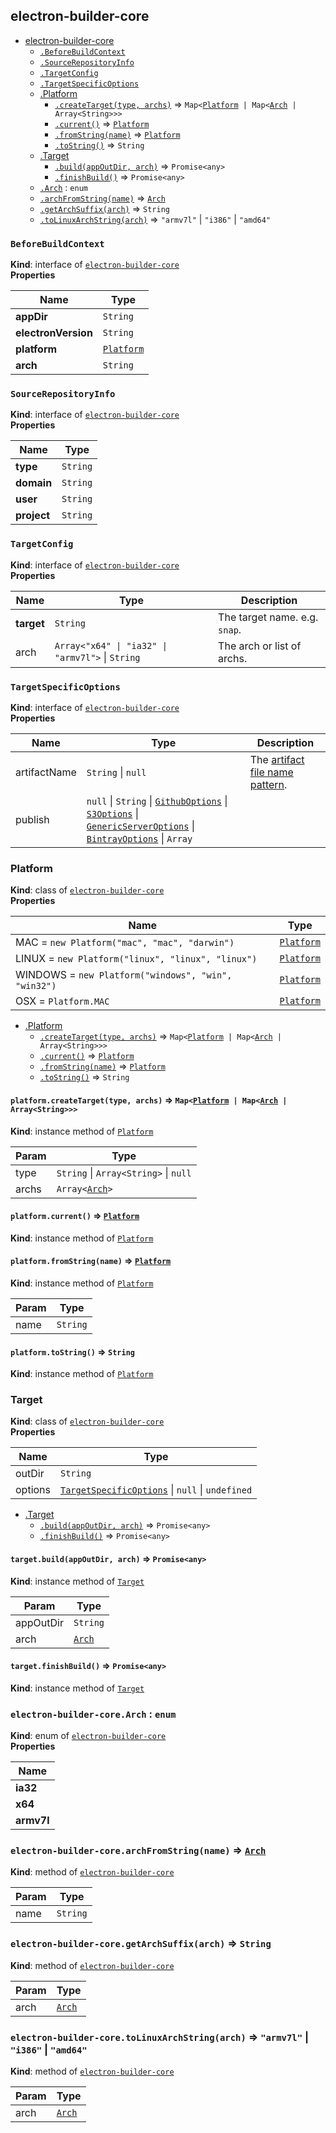 <a name="module_electron-builder-core"></a>

## electron-builder-core

* [electron-builder-core](#module_electron-builder-core)
    * [`.BeforeBuildContext`](#BeforeBuildContext)
    * [`.SourceRepositoryInfo`](#SourceRepositoryInfo)
    * [`.TargetConfig`](#TargetConfig)
    * [`.TargetSpecificOptions`](#TargetSpecificOptions)
    * [.Platform](#Platform)
        * [`.createTarget(type, archs)`](#module_electron-builder-core.Platform+createTarget) ⇒ <code>Map&lt;[Platform](#Platform) \| Map&lt;[Arch](#Arch) \| Array&lt;String&gt;&gt;&gt;</code>
        * [`.current()`](#module_electron-builder-core.Platform+current) ⇒ <code>[Platform](#Platform)</code>
        * [`.fromString(name)`](#module_electron-builder-core.Platform+fromString) ⇒ <code>[Platform](#Platform)</code>
        * [`.toString()`](#module_electron-builder-core.Platform+toString) ⇒ <code>String</code>
    * [.Target](#Target)
        * [`.build(appOutDir, arch)`](#module_electron-builder-core.Target+build) ⇒ <code>Promise&lt;any&gt;</code>
        * [`.finishBuild()`](#module_electron-builder-core.Target+finishBuild) ⇒ <code>Promise&lt;any&gt;</code>
    * [`.Arch`](#Arch) : <code>enum</code>
    * [`.archFromString(name)`](#module_electron-builder-core.archFromString) ⇒ <code>[Arch](#Arch)</code>
    * [`.getArchSuffix(arch)`](#module_electron-builder-core.getArchSuffix) ⇒ <code>String</code>
    * [`.toLinuxArchString(arch)`](#module_electron-builder-core.toLinuxArchString) ⇒ <code>"armv7l"</code> \| <code>"i386"</code> \| <code>"amd64"</code>

<a name="BeforeBuildContext"></a>

### `BeforeBuildContext`
**Kind**: interface of [<code>electron-builder-core</code>](#module_electron-builder-core)  
**Properties**

| Name | Type |
| --- | --- |
| **appDir**| <code>String</code> | 
| **electronVersion**| <code>String</code> | 
| **platform**| <code>[Platform](#Platform)</code> | 
| **arch**| <code>String</code> | 

<a name="SourceRepositoryInfo"></a>

### `SourceRepositoryInfo`
**Kind**: interface of [<code>electron-builder-core</code>](#module_electron-builder-core)  
**Properties**

| Name | Type |
| --- | --- |
| **type**| <code>String</code> | 
| **domain**| <code>String</code> | 
| **user**| <code>String</code> | 
| **project**| <code>String</code> | 

<a name="TargetConfig"></a>

### `TargetConfig`
**Kind**: interface of [<code>electron-builder-core</code>](#module_electron-builder-core)  
**Properties**

| Name | Type | Description |
| --- | --- | --- |
| **target**| <code>String</code> | <a name="TargetConfig-target"></a>The target name. e.g. `snap`. |
| arch| <code>Array&lt;"x64" \| "ia32" \| "armv7l"&gt;</code> \| <code>String</code> | <a name="TargetConfig-arch"></a>The arch or list of archs. |

<a name="TargetSpecificOptions"></a>

### `TargetSpecificOptions`
**Kind**: interface of [<code>electron-builder-core</code>](#module_electron-builder-core)  
**Properties**

| Name | Type | Description |
| --- | --- | --- |
| artifactName| <code>String</code> \| <code>null</code> | <a name="TargetSpecificOptions-artifactName"></a>The [artifact file name pattern](https://github.com/electron-userland/electron-builder/wiki/Options#artifact-file-name-pattern). |
| publish| <code>null</code> \| <code>String</code> \| <code>[GithubOptions](Publishing-Artifacts#GithubOptions)</code> \| <code>[S3Options](Publishing-Artifacts#S3Options)</code> \| <code>[GenericServerOptions](Publishing-Artifacts#GenericServerOptions)</code> \| <code>[BintrayOptions](Publishing-Artifacts#BintrayOptions)</code> \| <code>Array</code> | <a name="TargetSpecificOptions-publish"></a> |

<a name="Platform"></a>

### Platform
**Kind**: class of [<code>electron-builder-core</code>](#module_electron-builder-core)  
**Properties**

| Name | Type |
| --- | --- |
| MAC = <code>new Platform(&quot;mac&quot;, &quot;mac&quot;, &quot;darwin&quot;)</code>| <code>[Platform](#Platform)</code> | 
| LINUX = <code>new Platform(&quot;linux&quot;, &quot;linux&quot;, &quot;linux&quot;)</code>| <code>[Platform](#Platform)</code> | 
| WINDOWS = <code>new Platform(&quot;windows&quot;, &quot;win&quot;, &quot;win32&quot;)</code>| <code>[Platform](#Platform)</code> | 
| OSX = <code>Platform.MAC</code>| <code>[Platform](#Platform)</code> | 


* [.Platform](#Platform)
    * [`.createTarget(type, archs)`](#module_electron-builder-core.Platform+createTarget) ⇒ <code>Map&lt;[Platform](#Platform) \| Map&lt;[Arch](#Arch) \| Array&lt;String&gt;&gt;&gt;</code>
    * [`.current()`](#module_electron-builder-core.Platform+current) ⇒ <code>[Platform](#Platform)</code>
    * [`.fromString(name)`](#module_electron-builder-core.Platform+fromString) ⇒ <code>[Platform](#Platform)</code>
    * [`.toString()`](#module_electron-builder-core.Platform+toString) ⇒ <code>String</code>

<a name="module_electron-builder-core.Platform+createTarget"></a>

#### `platform.createTarget(type, archs)` ⇒ <code>Map&lt;[Platform](#Platform) \| Map&lt;[Arch](#Arch) \| Array&lt;String&gt;&gt;&gt;</code>
**Kind**: instance method of [<code>Platform</code>](#Platform)  

| Param | Type |
| --- | --- |
| type | <code>String</code> \| <code>Array&lt;String&gt;</code> \| <code>null</code> | 
| archs | <code>Array&lt;[Arch](#Arch)&gt;</code> | 

<a name="module_electron-builder-core.Platform+current"></a>

#### `platform.current()` ⇒ <code>[Platform](#Platform)</code>
**Kind**: instance method of [<code>Platform</code>](#Platform)  
<a name="module_electron-builder-core.Platform+fromString"></a>

#### `platform.fromString(name)` ⇒ <code>[Platform](#Platform)</code>
**Kind**: instance method of [<code>Platform</code>](#Platform)  

| Param | Type |
| --- | --- |
| name | <code>String</code> | 

<a name="module_electron-builder-core.Platform+toString"></a>

#### `platform.toString()` ⇒ <code>String</code>
**Kind**: instance method of [<code>Platform</code>](#Platform)  
<a name="Target"></a>

### Target
**Kind**: class of [<code>electron-builder-core</code>](#module_electron-builder-core)  
**Properties**

| Name | Type |
| --- | --- |
| outDir| <code>String</code> | 
| options| <code>[TargetSpecificOptions](#TargetSpecificOptions)</code> \| <code>null</code> \| <code>undefined</code> | 


* [.Target](#Target)
    * [`.build(appOutDir, arch)`](#module_electron-builder-core.Target+build) ⇒ <code>Promise&lt;any&gt;</code>
    * [`.finishBuild()`](#module_electron-builder-core.Target+finishBuild) ⇒ <code>Promise&lt;any&gt;</code>

<a name="module_electron-builder-core.Target+build"></a>

#### `target.build(appOutDir, arch)` ⇒ <code>Promise&lt;any&gt;</code>
**Kind**: instance method of [<code>Target</code>](#Target)  

| Param | Type |
| --- | --- |
| appOutDir | <code>String</code> | 
| arch | <code>[Arch](#Arch)</code> | 

<a name="module_electron-builder-core.Target+finishBuild"></a>

#### `target.finishBuild()` ⇒ <code>Promise&lt;any&gt;</code>
**Kind**: instance method of [<code>Target</code>](#Target)  
<a name="Arch"></a>

### `electron-builder-core.Arch` : <code>enum</code>
**Kind**: enum of [<code>electron-builder-core</code>](#module_electron-builder-core)  
**Properties**

| Name |
| --- |
| **ia32**| 
| **x64**| 
| **armv7l**| 

<a name="module_electron-builder-core.archFromString"></a>

### `electron-builder-core.archFromString(name)` ⇒ <code>[Arch](#Arch)</code>
**Kind**: method of [<code>electron-builder-core</code>](#module_electron-builder-core)  

| Param | Type |
| --- | --- |
| name | <code>String</code> | 

<a name="module_electron-builder-core.getArchSuffix"></a>

### `electron-builder-core.getArchSuffix(arch)` ⇒ <code>String</code>
**Kind**: method of [<code>electron-builder-core</code>](#module_electron-builder-core)  

| Param | Type |
| --- | --- |
| arch | <code>[Arch](#Arch)</code> | 

<a name="module_electron-builder-core.toLinuxArchString"></a>

### `electron-builder-core.toLinuxArchString(arch)` ⇒ <code>"armv7l"</code> \| <code>"i386"</code> \| <code>"amd64"</code>
**Kind**: method of [<code>electron-builder-core</code>](#module_electron-builder-core)  

| Param | Type |
| --- | --- |
| arch | <code>[Arch](#Arch)</code> | 

